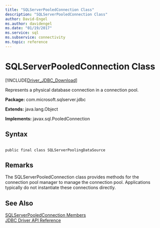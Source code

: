 ```yaml
---
title: "SQLServerPooledConnection Class"
description: "SQLServerPooledConnection Class"
author: David-Engel
ms.author: davidengel
ms.date: "01/19/2017"
ms.service: sql
ms.subservice: connectivity
ms.topic: reference
---
```

# SQLServerPooledConnection Class
[!INCLUDE[Driver_JDBC_Download](../../../includes/driver_jdbc_download.md)]

  Represents a physical database connection in a connection pool.  
  
 **Package:** com.microsoft.sqlserver.jdbc  
  
 **Extends:** java.lang.Object  
  
 **Implements:** javax.sql.PooledConnection  
  
## Syntax  
  
```  
  
public final class SQLServerPoolingDataSource  
```  
  
## Remarks  
 The SQLServerPooledConnection class provides methods for the connection pool manager to manage the connection pool. Applications typically do not instantiate these connections directly.  
  
## See Also  
 [SQLServerPooledConnection Members](../../../connect/jdbc/reference/sqlserverpooledconnection-members.md)   
 [JDBC Driver API Reference](../../../connect/jdbc/reference/jdbc-driver-api-reference.md)  
  
  
